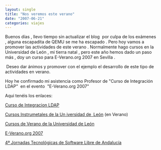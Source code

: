 ```yaml
---
layout: single
title: "Nos veremos este verano"
date: "2007-06-21"
categories: viajes
---
```


Buenos días , llevo tiempo sin actualizar el blog  por culpa de los exámenes , alguna escapadita de QEMU se me ha escapado . Pero hoy vamos a promover las actividades de este verano . Normalmente hago cursos en la Universidad de León , mi tierra natal , pero este año hemos dado un paso más , doy un curso para E-Verano.org 2007 en Sevilla .

 Deseo dar ánimos y promover con el ejemplo el desarrollo de este tipo de actividades en verano.

Hoy he confirmado mi asistencia como Profesor de "Curso de Integración LDAP"  en el evento  "E-Verano.org 2007"

Aqui tenéis los enlaces:

[Curso de Integracion LDAP](https://www.e-verano.org/edicion/2007/index.php?option=com_content&task=view&id=90&Itemid=154)

[Cursos Instrumetales de la Un iversidad de  León](https://www.unileon.es/cgis.php?ar=cursos.php&nid=493&TIPO=6) (en Verano)

[Cursos de Verano de la Universidad de León](https://www.unileon.es/cgis.php?ar=cursos.php&nid=276&TIPO=3)

[E-Verano.org 2007](https://www.e-verano.org/edicion/2007/)

[4ª Jornadas Tecnológicas de Software Libre de Andalucía](https://www.jtasl.org/edicion/2007/)
